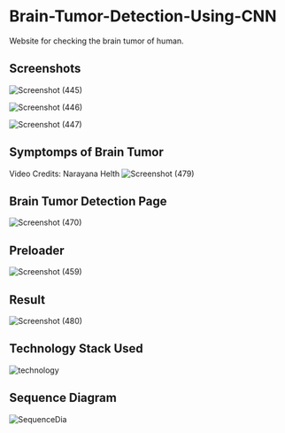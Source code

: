 # Brain-Tumor-Detection-Using-CNN
Website for checking the brain tumor of human.

## Screenshots
![Screenshot (445)](https://user-images.githubusercontent.com/40532644/125427493-62afbbeb-4773-472a-9eb4-9299df2276cb.png)

![Screenshot (446)](https://user-images.githubusercontent.com/40532644/125427512-c6031d06-61e5-4503-8e5c-42414e0a9252.png)

![Screenshot (447)](https://user-images.githubusercontent.com/40532644/125427522-caaed0fa-6e75-469d-82d6-3745ce868653.png)


## Symptomps of Brain Tumor
Video Credits: Narayana Helth
![Screenshot (479)](https://user-images.githubusercontent.com/40532644/125427545-5666a7c9-3035-492b-8af3-977c5c7f5966.png)

## Brain Tumor Detection Page
![Screenshot (470)](https://user-images.githubusercontent.com/40532644/125427534-83fe0a15-c53d-4d6b-aed9-33cdd84b337b.png)
## Preloader
![Screenshot (459)](https://user-images.githubusercontent.com/40532644/125427598-61461399-8406-4db4-a6ad-b8ab95a4e012.png)

## Result
![Screenshot (480)](https://user-images.githubusercontent.com/40532644/125427569-d647cdb3-7064-45f0-82b5-e89639e164ec.png)

## Technology Stack Used
![technology](https://user-images.githubusercontent.com/40532644/125425769-d438fecb-6fc8-4daa-8dfc-d757dc3c5f1a.png)

## Sequence Diagram 
![SequenceDia](https://user-images.githubusercontent.com/40532644/125425826-548ad4cd-6ad6-4700-a2ab-842bf642ef8f.png)



